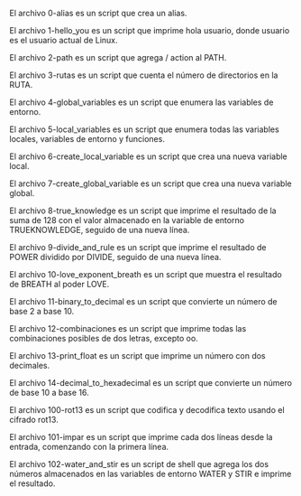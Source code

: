 El archivo 0-alias es un script que crea un alias.

El archivo 1-hello_you es un script que imprime hola usuario, donde usuario es el usuario actual de Linux.

El archivo 2-path es un script que agrega / action al PATH.

El archivo 3-rutas es un script que cuenta el número de directorios en la RUTA.

El archivo 4-global_variables es un script que enumera las variables de entorno.

El archivo 5-local_variables es un script que enumera todas las variables locales, variables de entorno y funciones.

El archivo 6-create_local_variable es un script que crea una nueva variable local.

El archivo 7-create_global_variable es un script que crea una nueva variable global.

El archivo 8-true_knowledge es un script que imprime el resultado de la suma de 128 con el valor almacenado en la variable de entorno TRUEKNOWLEDGE, seguido de una nueva línea.

El archivo 9-divide_and_rule es un script que imprime el resultado de POWER dividido por DIVIDE, seguido de una nueva línea.

El archivo 10-love_exponent_breath es un script que muestra el resultado de BREATH al poder LOVE.

El archivo 11-binary_to_decimal es un script que convierte un número de base 2 a base 10.

El archivo 12-combinaciones es un script que imprime todas las combinaciones posibles de dos letras, excepto oo.

El archivo 13-print_float es un script que imprime un número con dos decimales.

El archivo 14-decimal_to_hexadecimal es un script que convierte un número de base 10 a base 16.

El archivo 100-rot13 es un script que codifica y decodifica texto usando el cifrado rot13.

El archivo 101-impar es un script que imprime cada dos líneas desde la entrada, comenzando con la primera línea.

El archivo 102-water_and_stir es un script de shell que agrega los dos números almacenados en las variables de entorno WATER y STIR e imprime el resultado.